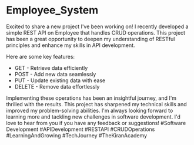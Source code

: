 # Employee_System
Excited to share a new project I've been working on! I recently developed a simple REST API on Employee that handles CRUD operations. This project has been a great opportunity to deepen my understanding of RESTful principles and enhance my skills in API development.

Here are some key features:
* GET - Retrieve data efficiently
* POST - Add new data seamlessly
* PUT - Update existing data with ease
* DELETE - Remove data effortlessly

Implementing these operations has been an insightful journey, and I'm thrilled with the results. This project has sharpened my technical skills and improved my problem-solving abilities. I'm always looking forward to learning more and tackling new challenges in software development. I'd love to hear from you if you have any feedback or suggestions! #Software Development #APIDevelopment #RESTAPI #CRUDOperations #LearningAndGrowing #TechJourney #TheKiranAcademy
